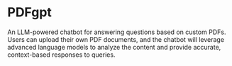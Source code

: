 # PDFgpt
An LLM-powered chatbot for answering questions based on custom PDFs. Users can upload their own PDF documents, and the chatbot will leverage advanced language models to analyze the content and provide accurate, context-based responses to queries.
